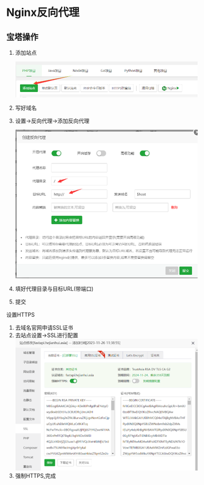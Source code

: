 # Nginx反向代理



## 宝塔操作

1. 添加站点

    ![image-20231130000659773](assets/image-20231130000659773.png)

2. 写好域名

3. 设置->反向代理->添加反向代理

    ![image-20231130000940262](assets/image-20231130000940262.png)

4. 填好代理目录与目标URL(带端口)

5. 提交

设置HTTPS

1. 去域名官网申请SSL证书
2. 去站点设置->SSL进行配置![image-20231130001157578](assets/image-20231130001157578.png)
3. 强制HTTPS,完成